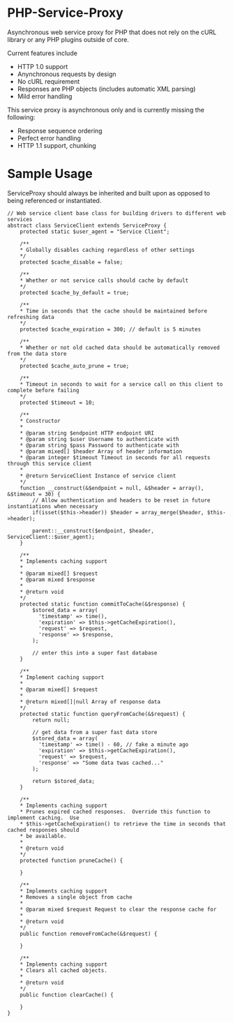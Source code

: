 PHP-Service-Proxy
=================

Asynchronous web service proxy for PHP that does not rely on the cURL library or any PHP plugins outside of core.

Current features include
 - HTTP 1.0 support
 - Anynchronous requests by design
 - No cURL requirement
 - Responses are PHP objects (includes automatic XML parsing)
 - Mild error handling

This service proxy is asynchronous only and is currently missing the following:
 - Response sequence ordering
 - Perfect error handling
 - HTTP 1.1 support, chunking

Sample Usage
============

ServiceProxy should always be inherited and built upon as opposed to being referenced or instantiated.

	
	// Web service client base class for building drivers to different web services
	abstract class ServiceClient extends ServiceProxy {
		protected static $user_agent = "Service Client";

		/**
		* Globally disables caching regardless of other settings
		*/
		protected $cache_disable = false;

		/**
		* Whether or not service calls should cache by default
		*/
		protected $cache_by_default = true;

		/**
		* Time in seconds that the cache should be maintained before refreshing data
		*/
		protected $cache_expiration = 300; // default is 5 minutes

		/**
		* Whether or not old cached data should be automatically removed from the data store
		*/
		protected $cache_auto_prune = true;

		/**
		* Timeout in seconds to wait for a service call on this client to complete before failing
		*/
		protected $timeout = 10;

		/**
		* Constructor
		*
		* @param string $endpoint HTTP endpoint URI
		* @param string $user Username to authenticate with
		* @param string $pass Password to authenticate with
		* @param mixed[] $header Array of header information
		* @param integer $timeout Timeout in seconds for all requests through this service client
		*
		* @return ServiceClient Instance of service client
		*/
		function __construct(&$endpoint = null, &$header = array(), &$timeout = 30) {
			// Allow authentication and headers to be reset in future instantiations when necessary
			if(isset($this->header)) $header = array_merge($header, $this->header);

			parent::__construct($endpoint, $header, ServiceClient::$user_agent);
		}

		/**
		* Implements caching support
		*
		* @param mixed[] $request
		* @param mixed $response
		*
		* @return void
		*/
		protected static function commitToCache(&$response) {
			$stored_data = array(
			  'timestamp' => time(),
			  'expiration' => $this->getCacheExpiration(),
			  'request' => $request,
			  'response' => $response,
			);

			// enter this into a super fast database
		}

		/**
		* Implement caching support
		*
		* @param mixed[] $request
		*
		* @return mixed[]|null Array of response data
		*/
		protected static function queryFromCache(&$request) {
			return null;

			// get data from a super fast data store
			$stored_data = array(
			  'timestamp' => time() - 60, // fake a minute ago
			  'expiration' => $this->getCacheExpiration(),
			  'request' => $request,
			  'response' => "Some data twas cached..."
			);

			return $stored_data;
		}

		/**
		* Implements caching support
		* Prunes expired cached responses.  Override this function to implement caching.  Use
		* $this->getCacheExpiration() to retrieve the time in seconds that cached responses should
		* be available.
		*
		* @return void
		*/
		protected function pruneCache() {

		}

		/**
		* Implements caching support
		* Removes a single object from cache
		*
		* @param mixed $request Request to clear the response cache for
		*
		* @return void
		*/
		public function removeFromCache(&$request) {

		}

		/**
		* Implements caching support
		* Clears all cached objects.
		*
		* @return void
		*/
		public function clearCache() {

		}
	}

